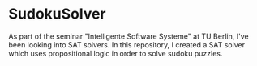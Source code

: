 # SudokuSolver

As part of the seminar "Intelligente Software Systeme" at TU Berlin, I've been looking into SAT solvers.
In this repository, I created a SAT solver which uses propositional logic in order to solve sudoku puzzles.
